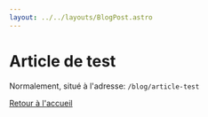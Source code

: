 ```yaml
---
layout: ../../layouts/BlogPost.astro
---
```


# Article de test

Normalement, situé à l'adresse: `/blog/article-test`

[Retour à l'accueil](/)